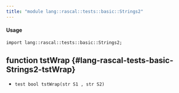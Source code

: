 ```yaml
---
title: "module lang::rascal::tests::basic::Strings2"
---
```


#### Usage

`import lang::rascal::tests::basic::Strings2;`


## function tstWrap {#lang-rascal-tests-basic-Strings2-tstWrap}

* ``test bool tstWrap(str S1 , str S2)``

